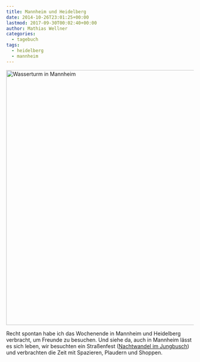 ```yaml
---
title: Mannheim und Heidelberg
date: 2014-10-26T23:01:25+00:00
lastmod: 2017-09-30T00:02:40+00:00
author: Mathias Wellner
categories:
  - tagebuch
tags:
  - heidelberg
  - mannheim
---
```

<a data-flickr-embed="true"  href="https://www.flickr.com/photos/mwellner/34323543571/in/dateposted-public/" title="Wasserturm in Mannheim"><img src="https://c1.staticflickr.com/5/4178/34323543571_0fc237f613_b.jpg" width="1024" height="683" alt="Wasserturm in Mannheim"></a><script async src="//embedr.flickr.com/assets/client-code.js" charset="utf-8"></script>

Recht spontan habe ich das Wochenende in Mannheim und Heidelberg verbracht, um Freunde zu besuchen. Und siehe da, auch in Mannheim lässt es sich leben, wir besuchten ein Straßenfest (<a href="http://www.nachtwandel-im-jungbusch.de/" title="Nachtwandel im Jungbusch" target="_blank">Nachtwandel im Jungbusch</a>) und verbrachten die Zeit mit Spazieren, Plaudern und Shoppen. 

